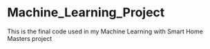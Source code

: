 # Machine_Learning_Project
This is the final code used in my Machine Learning with Smart Home Masters project
